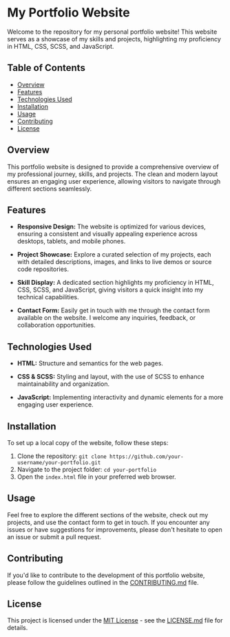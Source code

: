 # My Portfolio Website

Welcome to the repository for my personal portfolio website! This website serves as a showcase of my skills and projects, highlighting my proficiency in HTML, CSS, SCSS, and JavaScript.

## Table of Contents

- [Overview](#overview)
- [Features](#features)
- [Technologies Used](#technologies-used)
- [Installation](#installation)
- [Usage](#usage)
- [Contributing](#contributing)
- [License](#license)

## Overview

This portfolio website is designed to provide a comprehensive overview of my professional journey, skills, and projects. The clean and modern layout ensures an engaging user experience, allowing visitors to navigate through different sections seamlessly.

## Features

- **Responsive Design:** The website is optimized for various devices, ensuring a consistent and visually appealing experience across desktops, tablets, and mobile phones.

- **Project Showcase:** Explore a curated selection of my projects, each with detailed descriptions, images, and links to live demos or source code repositories.

- **Skill Display:** A dedicated section highlights my proficiency in HTML, CSS, SCSS, and JavaScript, giving visitors a quick insight into my technical capabilities.

- **Contact Form:** Easily get in touch with me through the contact form available on the website. I welcome any inquiries, feedback, or collaboration opportunities.

## Technologies Used

- **HTML:** Structure and semantics for the web pages.
  
- **CSS & SCSS:** Styling and layout, with the use of SCSS to enhance maintainability and organization.
  
- **JavaScript:** Implementing interactivity and dynamic elements for a more engaging user experience.

## Installation

To set up a local copy of the website, follow these steps:

1. Clone the repository: `git clone https://github.com/your-username/your-portfolio.git`
2. Navigate to the project folder: `cd your-portfolio`
3. Open the `index.html` file in your preferred web browser.

## Usage

Feel free to explore the different sections of the website, check out my projects, and use the contact form to get in touch. If you encounter any issues or have suggestions for improvements, please don't hesitate to open an issue or submit a pull request.

## Contributing

If you'd like to contribute to the development of this portfolio website, please follow the guidelines outlined in the [CONTRIBUTING.md](CONTRIBUTING.md) file.

## License

This project is licensed under the [MIT License](LICENSE.md) - see the [LICENSE.md](LICENSE.md) file for details.

